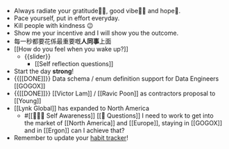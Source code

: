- Always radiate your gratitude🙏🏻, good vibe👍🏻 and hope🌅.
- Pace yourself, put in effort everyday.
- Kill people with kindness 😉
- Show me your incentive and I will show you the outcome.
- 每一秒都要花係最重要嘅**人同事**上面
- [[How do you feel when you wake up?]]
    - {{slider}}
        - [[Self reflection questions]]
- Start the day **strong**!
- {{[[DONE]]}} Data schema / enum definition support for Data Engineers [[GOGOX]]
- {{[[DONE]]}}  [[Victor Lam]] / [[Ravic Poon]] as contractors proposal to [[Young]]
- [[Lynk Global]] has expanded to North America
    - #[[🧘🏻‍♂️ Self Awareness]] [[🤔 Questions]] I need to work to get into the market of [[North America]] and [[Europe]], staying in [[GOGOX]] and in [[Ergon]] can I achieve that?
- Remember to update your [habit tracker](https://docs.google.com/spreadsheets/d/1rVOW_AvAsjRBhm2VjXzHcHkOJ14dviBUIPj3M5xvICs/edit#gid=1376149734)!

